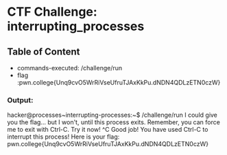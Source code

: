 # CTF Challenge: interrupting_processes

## Table of Content

- commands-executed: /challenge/run
- flag :pwn.college{Unq9cvO5WrRiVseUfruTJAxKkPu.dNDN4QDLzETN0czW}


### Output:

hacker@processes~interrupting-processes:~$ /challenge/run 
I could give you the flag... but I won't, until this process exits. Remember, 
you can force me to exit with Ctrl-C. Try it now!
^C
Good job! You have used Ctrl-C to interrupt this process! Here is your flag:
pwn.college{Unq9cvO5WrRiVseUfruTJAxKkPu.dNDN4QDLzETN0czW}
